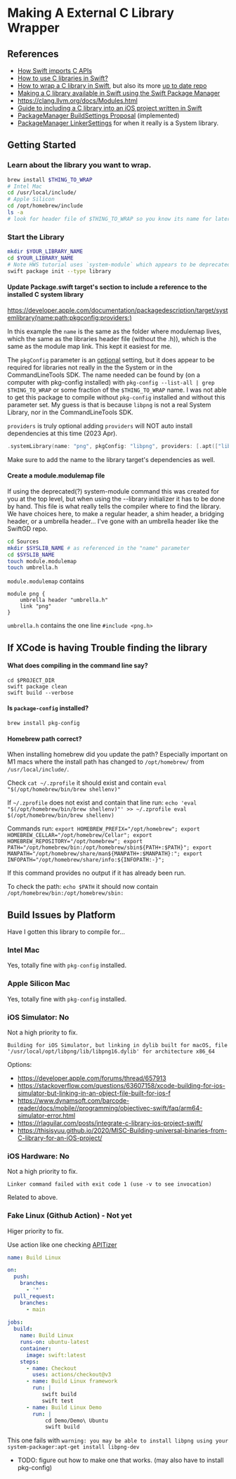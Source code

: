 
# Making A External C Library Wrapper

## References
- [How Swift imports C APIs](https://github.com/apple/swift/blob/main/docs/HowSwiftImportsCAPIs.md)
- [How to use C libraries in Swift?](https://theswiftdev.com/how-to-use-c-libraries-in-swift/)
-  [How to wrap a C library in Swift](https://www.hackingwithswift.com/articles/87/how-to-wrap-a-c-library-in-swift), but also its more [up to date repo](https://github.com/twostraws/SwiftGD)
- [Making a C library available in Swift using the Swift Package Manager](https://rderik.com/blog/making-a-c-library-available-in-swift-using-the-swift-package/)
- <https://clang.llvm.org/docs/Modules.html>
- [Guide to including a C library into an iOS project written in Swift](https://rlaguilar.com/posts/integrate-c-library-ios-project-swift/)
- [PackageManager BuildSettings Proposal](https://github.com/apple/swift-evolution/blob/main/proposals/0238-package-manager-build-settings.md) (implemented)
- [PackageManager LinkerSettings](https://developer.apple.com/documentation/packagedescription/linkersetting) for when it really is a System library. 



## Getting Started

### Learn about the library you want to wrap.

```zsh
brew install $THING_TO_WRAP 
# Intel Mac
cd /usr/local/include/
# Apple Silicon
cd /opt/homebrew/include
ls -a 
# look for header file of $THING_TO_WRAP so you know its name for later. 
```

### Start the Library 

```zsh
mkdir $YOUR_LIBRARY_NAME
cd $YOUR_LIBRARY_NAME
# Note HWS tutorial uses `system-module` which appears to be deprecated. 
swift package init --type library 
```

#### Update Package.swift target's section to include a reference to the installed C system library

<https://developer.apple.com/documentation/packagedescription/target/systemlibrary(name:path:pkgconfig:providers:)>

In this example the `name` is the same as the folder where modulemap lives, which the same as the libraries header file (without the .h)), which is the same as the module map link. This kept it easiest for me. 

The `pkgConfig` parameter is an [optional](https://developer.apple.com/documentation/packagedescription/target/systemlibrary(name:path:pkgconfig:providers:)) setting, but it does appear to be required for libraries not really in the the System or in the CommandLineTools SDK. The name needed can be found by (on a computer with pkg-config installed) with `pkg-config --list-all | grep $THING_TO_WRAP` or some fraction of the `$THING_TO_WRAP` name. I was not able to get this package to compile without `pkg-config` installed and without this parameter set. My guess is that is because `libpng` is not a real System Library, nor in the CommandLineTools SDK.

`providers` is truly optional adding `providers` will NOT auto install dependencies at this time (2023 Apr). 

```swift
.systemLibrary(name: "png", pkgConfig: "libpng", providers: [.apt(["libpng-dev"]), .brew(["libpng"])]),
```

Make sure to add the name to the library target's dependencies as well. 

#### Create a module.modulemap file

If using the deprecated(?) system-module command this was created for you at the top level, but when using the --library initializer it has to be done by hand. This file is what really tells the compiler where to find the library. We have choices here, to make a regular header, a shim header, a bridging header, or a umbrella header... I've gone with an umbrella header like the SwiftGD repo. 

```zsh
cd Sources
mkdir $SYSLIB_NAME # as referenced in the "name" parameter
cd $SYSLIB_NAME
touch module.modulemap
touch umbrella.h
```

`module.modulemap` contains

```
module png {
    umbrella header "umbrella.h"
    link "png"
}
```

`umbrella.h` contains the one line `#include <png.h>`


## If XCode is having Trouble finding the library

#### What does compiling in the command line say?

```
cd $PROJECT_DIR
swift package clean
swift build --verbose
```

#### Is `package-config` installed? 

`brew install pkg-config`

#### Homebrew path correct?

When installing homebrew did you update the path? Especially important on M1 macs where the install path has changed to `/opt/homebrew/` from `/usr/local/include/`. 

Check `cat ~/.zprofile` it should exist and contain `eval "$(/opt/homebrew/bin/brew shellenv)"`

If `~/.zprofile` does not exist and contain that line run:
    ```
    echo 'eval "$(/opt/homebrew/bin/brew shellenv)"' >> ~/.zprofile
    eval $(/opt/homebrew/bin/brew shellenv)
    ```

Commands run:
    ```
    export HOMEBREW_PREFIX="/opt/homebrew";
    export HOMEBREW_CELLAR="/opt/homebrew/Cellar";
    export HOMEBREW_REPOSITORY="/opt/homebrew";
    export PATH="/opt/homebrew/bin:/opt/homebrew/sbin${PATH+:$PATH}";
    export MANPATH="/opt/homebrew/share/man${MANPATH+:$MANPATH}:";
    export INFOPATH="/opt/homebrew/share/info:${INFOPATH:-}";
    ```

If this command provides no output if it has already been run. 

To check the path: `echo $PATH` it should now contain `/opt/homebrew/bin:/opt/homebrew/sbin:`

## Build Issues by Platform

Have I gotten this library to compile for... 

### Intel Mac

Yes, totally fine with `pkg-config` installed.

### Apple Silicon Mac

Yes, totally fine with `pkg-config` installed.

### iOS Simulator: No

Not a high priority to fix. 

```
Building for iOS Simulator, but linking in dylib built for macOS, file '/usr/local/opt/libpng/lib/libpng16.dylib' for architecture x86_64
```

Options:

- https://developer.apple.com/forums/thread/657913
- https://stackoverflow.com/questions/63607158/xcode-building-for-ios-simulator-but-linking-in-an-object-file-built-for-ios-f
- https://www.dynamsoft.com/barcode-reader/docs/mobile//programming/objectivec-swift/faq/arm64-simulator-error.html
- https://rlaguilar.com/posts/integrate-c-library-ios-project-swift/
- https://thisisyuu.github.io/2020/MISC-Building-universal-binaries-from-C-library-for-an-iOS-project/

### iOS Hardware: No

Not a high priority to fix. 

```Linker command failed with exit code 1 (use -v to see invocation)```

Related to above.

### Fake Linux (Github Action) - Not yet

Higer priority to fix. 

Use action like one checking [APITizer](https://github.com/carlynorama/APItizer/actions)

```yml
name: Build Linux

on:
  push:
    branches:
      - '*'
  pull_request:
    branches:
      - main
      
jobs:
  build:
    name: Build Linux
    runs-on: ubuntu-latest
    container:
      image: swift:latest
    steps:
      - name: Checkout
        uses: actions/checkout@v3
      - name: Build Linux framework
        run: |
           swift build
           swift test
      - name: Build Linux Demo
        run: |
            cd Demo/Demo\ Ubuntu
            swift build
```

This one fails with `warning: you may be able to install libpng using your system-packager:apt-get install libpng-dev`
- TODO: figure out how to make one that works. (may also have to install pkg-config)

